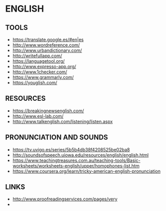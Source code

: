 ENGLISH
=======

TOOLS
-----

 * https://translate.google.es/#en|es
 * http://www.wordreference.com/
 * http://www.urbandictionary.com/
 * http://writefullapp.com/
 * https://languagetool.org/
 * http://www.expresso-app.org/
 * http://www.1checker.com/
 * https://www.grammarly.com/
 * https://youglish.com/

RESOURCES
---------

 * https://breakingnewsenglish.com/
 * http://www.esl-lab.com/
 * http://www.talkenglish.com/listening/listen.aspx


PRONUNCIATION AND SOUNDS
------------------------

 * https://tv.uvigo.es/series/5b5b4db38f4208525be02ba8
 * http://soundsofspeech.uiowa.edu/resources/english/english.html
 * https://www.teachingtreasures.com.au/teaching-tools/Basic-worksheets/worksheets-english/upper/homophones-list.htm
 * https://www.coursera.org/learn/tricky-american-english-pronunciation

LINKS
-----

 * http://www.proofreadingservices.com/pages/very
 *
